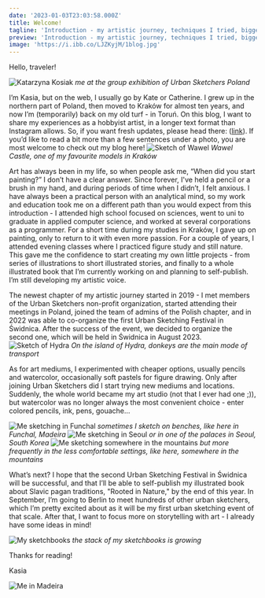```yaml
---
date: '2023-01-03T23:03:58.000Z'
title: Welcome!
tagline: 'Introduction - my artistic journey, techniques I tried, biggest art dreams'
preview: 'Introduction - my artistic journey, techniques I tried, biggest art dreams'
image: 'https://i.ibb.co/LJZKyjM/1blog.jpg'
---
```

Hello, traveler!

![Katarzyna Kosiak](https://i.ibb.co/L5DZy1z/me-and-my-art-on-exhibiton.jpg)
*me at the group exhibition of Urban Sketchers Poland*


I’m Kasia, but on the web, I usually go by Kate or Catherine. I grew up in the northern part of Poland, then moved to Kraków for almost ten years, and now I’m (temporarily) back on my old turf - in Toruń. On this blog, I want to share my experiences as a hobbyist artist, in a longer text format than Instagram allows. So, if you want fresh updates, please head there: ([link](https://www.instagram.com/catherine_pl_art "link")). If you’d like to read a bit more than a few sentences under a photo, you are most welcome to check out my blog here!
![Sketch of Wawel](https://i.ibb.co/fGfr0L6/PSX-20210526-111847.jpg)
*Wawel Castle, one of my favourite models in Kraków*

Art has always been in my life, so when people ask me, “When did you start painting?” I don’t have a clear answer. Since forever, I've held a pencil or a brush in my hand, and during periods of time when I didn’t, I felt anxious. I have always been a practical person with an analytical mind, so my work and education took me on a different path than you would expect from this introduction - I attended high school focused on sciences, went to uni to graduate in applied computer science, and worked at several corporations as a programmer. For a short time during my studies in Kraków, I gave up on painting, only to return to it with even more passion. For a couple of years, I attended evening classes where I practiced figure study and still nature. This gave me the confidence to start creating my own little projects - from series of illustrations to short illustrated stories, and finally to a whole illustrated book that I’m currently working on and planning to self-publish. I’m still developing my artistic voice.

The newest chapter of my artistic journey started in 2019 - I met members of the Urban Sketchers non-profit organization, started attending their meetings in Poland, joined the team of admins of the Polish chapter, and in 2022 was able to co-organize the first Urban Sketching Festival in Świdnica. After the success of the event, we decided to organize the second one, which will be held in Świdnica in August 2023.
![Sketch of Hydra](https://i.ibb.co/cydWjLz/PSX-20230703-213235.jpg)
*On the island of Hydra, donkeys are the main mode of transport*


As for art mediums, I experimented with cheaper options, usually pencils and watercolor, occasionally soft pastels for figure drawing. Only after joining Urban Sketchers did I start trying new mediums and locations. Suddenly, the whole world became my art studio (not that I ever had one ;)), but watercolor was no longer always the most convenient choice - enter colored pencils, ink, pens, gouache…

![Me sketching in Funchal](https://i.ibb.co/cyRDSmx/IMG-20230210-WA0011-EDIT.jpg)
*sometimes I sketch on benches, like here in Funchal, Madeira*
![Me sketching in Seoul](https://i.ibb.co/SXzw8M6/PSX-20230207-231403-EDIT.jpg)
*or in one of the palaces in Seoul, South Korea*
![Me sketching somewhere in the mountains](https://i.ibb.co/b7T3JxG/IMG-20230123-190838-979.jpg)
*but more frequently in the less comfortable settings, like here, somewhere in the mountains*


What’s next? I hope that the second Urban Sketching Festival in Świdnica will be successful, and that I’ll be able to self-publish my illustrated book about Slavic pagan traditions, "Rooted in Nature," by the end of this year. In September, I’m going to Berlin to meet hundreds of other urban sketchers, which I’m pretty excited about as it will be my first urban sketching event of that scale. After that, I want to focus more on storytelling with art - I already have some ideas in mind!

![My sketchbooks](https://i.ibb.co/ScmrC1v/IMG-20230721-203410-755.jpg)
*the stack of my sketchbooks is growing*


Thanks for reading!

Kasia

![Me in Madeira](https://i.ibb.co/cwsRSTq/IMG-20230120-WA0044-EDIT.jpg)
